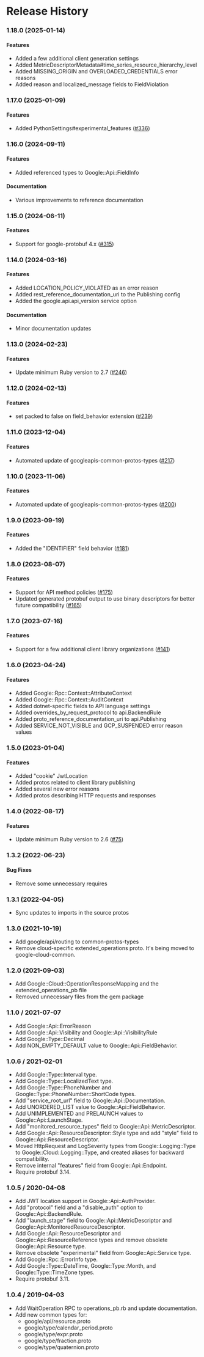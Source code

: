 # Release History

### 1.18.0 (2025-01-14)

#### Features

* Added a few additional client generation settings 
* Added MetricDescriptorMetadata#time_series_resource_hierarchy_level 
* Added MISSING_ORIGIN and OVERLOADED_CREDENTIALS error reasons 
* Added reason and localized_message fields to FieldViolation 

### 1.17.0 (2025-01-09)

#### Features

* Added PythonSettings#experimental_features ([#336](https://github.com/googleapis/common-protos-ruby/issues/336)) 

### 1.16.0 (2024-09-11)

#### Features

* Added referenced types to Google::Api::FieldInfo 
#### Documentation

* Various improvements to reference documentation 

### 1.15.0 (2024-06-11)

#### Features

* Support for google-protobuf 4.x ([#315](https://github.com/googleapis/common-protos-ruby/issues/315)) 

### 1.14.0 (2024-03-16)

#### Features

* Added LOCATION_POLICY_VIOLATED as an error reason 
* Added rest_reference_documentation_uri to the Publishing config 
* Added the google.api.api_version service option 
#### Documentation

* Minor documentation updates 

### 1.13.0 (2024-02-23)

#### Features

* Update minimum Ruby version to 2.7 ([#246](https://github.com/googleapis/common-protos-ruby/issues/246)) 

### 1.12.0 (2024-02-13)

#### Features

* set packed to false on field_behavior extension ([#239](https://github.com/googleapis/common-protos-ruby/issues/239)) 

### 1.11.0 (2023-12-04)

#### Features

* Automated update of googleapis-common-protos-types ([#217](https://github.com/googleapis/common-protos-ruby/issues/217)) 

### 1.10.0 (2023-11-06)

#### Features

* Automated update of googleapis-common-protos-types ([#200](https://github.com/googleapis/common-protos-ruby/issues/200)) 

### 1.9.0 (2023-09-19)

#### Features

* Added the "IDENTIFIER" field behavior ([#181](https://github.com/googleapis/common-protos-ruby/issues/181)) 

### 1.8.0 (2023-08-07)

#### Features

* Support for API method policies ([#175](https://github.com/googleapis/common-protos-ruby/issues/175)) 
* Updated generated protobuf output to use binary descriptors for better future compatibility ([#165](https://github.com/googleapis/common-protos-ruby/issues/165)) 

### 1.7.0 (2023-07-16)

#### Features

* Support for a few additional client library organizations ([#141](https://github.com/googleapis/common-protos-ruby/issues/141)) 

### 1.6.0 (2023-04-24)

#### Features

* Added Google::Rpc::Context::AttributeContext
* Added Google::Rpc::Context::AuditContext
* Added dotnet-specific fields to API language settings
* Added overrides_by_request_protocol to api.BackendRule
* Added proto_reference_documentation_uri to api.Publishing
* Added SERVICE_NOT_VISIBLE and GCP_SUSPENDED error reason values

### 1.5.0 (2023-01-04)

#### Features

* Added "cookie" JwtLocation
* Added protos related to client library publishing
* Added several new error reasons
* Added protos describing HTTP requests and responses

### 1.4.0 (2022-08-17)

#### Features

* Update minimum Ruby version to 2.6 ([#75](https://github.com/googleapis/common-protos-ruby/issues/75)) 

### 1.3.2 (2022-06-23)

#### Bug Fixes

* Remove some unnecessary requires

### 1.3.1 (2022-04-05)

* Sync updates to imports in the source protos

### 1.3.0 (2021-10-19)

* Add google/api/routing to common-protos-types
* Remove cloud-specific extended_operations proto. It's being moved to google-cloud-common.

### 1.2.0 (2021-09-03)

* Add Google::Cloud::OperationResponseMapping and the extended_operations_pb file
* Removed unnecessary files from the gem package

### 1.1.0 / 2021-07-07

* Add Google::Api::ErrorReason
* Add Google::Api::Visibility and Google::Api::VisibilityRule
* Add Google::Type::Decimal
* Add NON_EMPTY_DEFAULT value to Google::Api::FieldBehavior.

### 1.0.6 / 2021-02-01

* Add Google::Type::Interval type.
* Add Google::Type::LocalizedText type.
* Add Google::Type::PhoneNumber and Google::Type::PhoneNumber::ShortCode types.
* Add "service_root_url" field to Google::Api::Documentation.
* Add UNORDERED_LIST value to Google::Api::FieldBehavior.
* Add UNIMPLEMENTED and PRELAUNCH values to Google::Api::LaunchStage.
* Add "monitored_resource_types" field to Google::Api::MetricDescriptor.
* Add Google::Api::ResourceDescriptor::Style type and add "style" field to Google::Api::ResourceDescriptor.
* Moved HttpRequest and LogSeverity types from Google::Logging::Type to Google::Cloud::Logging::Type, and created aliases for backward compatibility.
* Remove internal "features" field from Google::Api::Endpoint.
* Require protobuf 3.14.

### 1.0.5 / 2020-04-08

* Add JWT location support in Google::Api::AuthProvider.
* Add "protocol" field and a "disable_auth" option to Google::Api::BackendRule.
* Add "launch_stage" field to Google::Api::MetricDescriptor and Google::Api::MonitoredResourceDescriptor.
* Add Google::Api::ResourceDescriptor and Google::Api::ResourceReference types and remove obsolete Google::Api::Resource type.
* Remove obsolete "experimental" field from Google::Api::Service type.
* Add Google::Rpc::ErrorInfo type.
* Add Google::Type::DateTime, Google::Type::Month, and Google::Type::TimeZone types.
* Require protobuf 3.11.

### 1.0.4 / 2019-04-03

* Add WaitOperation RPC to operations_pb.rb and update documentation.
* Add new common types for:
  + google/api/resource.proto
  + google/type/calendar_period.proto
  + google/type/expr.proto
  + google/type/fraction.proto
  + google/type/quaternion.proto
